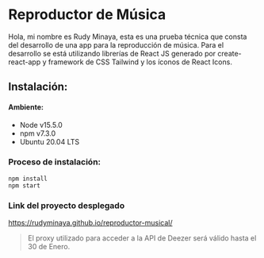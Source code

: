 # Reproductor de Música

Hola, mi nombre es Rudy Minaya, esta es una prueba técnica que consta del desarrollo de una app para la reproducción de música.
Para el desarrollo se está utilizando librerías de React JS generado por create-react-app y framework de CSS Tailwind y los íconos de React Icons.

## Instalación:

#### Ambiente:

-   Node v15.5.0
-   npm v7.3.0
-   Ubuntu 20.04 LTS

### Proceso de instalación:

    npm install
    npm start

### Link del proyecto desplegado

https://rudyminaya.github.io/reproductor-musical/

> El proxy utilizado para acceder a la API de Deezer será válido hasta el 30 de Enero.
